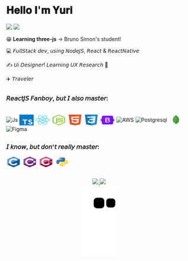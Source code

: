 # 𝐇𝐞𝐥𝐥𝐨 𝐈'𝐦 𝐘𝐮𝐫𝐢

[![](https://img.shields.io/badge/GitHub-100000?style=for-the-badge&logo=github&logoColor=white)](https://github.com/YuriRDev)
[![](https://img.shields.io/badge/Dribbble-EA4C89?style=for-the-badge&logo=dribbble&logoColor=white)](https://dribbble.com/YuriRDev)


😁 **Learning three-js** -> Bruno Simon's student!

:computer: 𝘍𝘶𝘭𝘭𝘚𝘵𝘢𝘤𝘬 𝘥𝘦𝘷, 𝘶𝘴𝘪𝘯𝘨 𝘕𝘰𝘥𝘦𝘑𝘚, 𝘙𝘦𝘢𝘤𝘵 & 𝘙𝘦𝘢𝘤𝘵𝘕𝘢𝘵𝘪𝘷𝘦

:writing_hand: 𝘜𝘪 𝘋𝘦𝘴𝘪𝘨𝘯𝘦𝘳! 𝘓𝘦𝘢𝘳𝘯𝘪𝘯𝘨 𝘜𝘟 𝘙𝘦𝘴𝘦𝘢𝘳𝘤𝘩 :crossed_fingers:

:airplane: 𝘛𝘳𝘢𝘷𝘦𝘭𝘦𝘳

  ##
  ### 𝘙𝘦𝘢𝘤𝘵𝘑𝘚 𝘍𝘢𝘯𝘣𝘰𝘺, 𝘣𝘶𝘵 𝘐 𝘢𝘭𝘴𝘰 𝘮𝘢𝘴𝘵𝘦𝘳:
<div style="display: inline_block"><br>
  <img align="center" alt="Js" height="30" width="40" src="https://cdn.jsdelivr.net/gh/devicons/devicon/icons/javascript/javascript-original.svg">
  <img align="center" alt="Ts" height="30" width="40" src="https://raw.githubusercontent.com/devicons/devicon/master/icons/typescript/typescript-plain.svg">
  <img align="center" alt="React" height="30" width="40" src="https://raw.githubusercontent.com/devicons/devicon/master/icons/react/react-original.svg">
  <img align="center" alt="NodeJS" height="30" width="40" src="https://github.com/devicons/devicon/blob/v2.15.1/icons/nodejs/nodejs-original.svg">
  <img align="center" alt="HTML" height="30" width="40" src="https://raw.githubusercontent.com/devicons/devicon/master/icons/html5/html5-original.svg">
  <img align="center" alt="CSS" height="30" width="40" src="https://raw.githubusercontent.com/devicons/devicon/master/icons/css3/css3-original.svg">
  <img align="center" alt="Bootstrap" height="30" width="40" src="https://github.com/devicons/devicon/blob/v2.15.1/icons/bootstrap/bootstrap-original.svg">
  <img align="center" alt="AWS" height="30" width="40" src="https://cdn.jsdelivr.net/gh/devicons/devicon/icons/amazonwebservices/amazonwebservices-original.svg">
  <img align="center" alt="Postgresql" height="30" width="40" src="https://cdn.jsdelivr.net/gh/devicons/devicon/icons/postgresql/postgresql-original.svg">
  <img align="center" alt="MongoDB" height="30" width="40" src="https://raw.githubusercontent.com/devicons/devicon/v2.15.1/icons/mongodb/mongodb-original.svg">
  <img align="center" alt="Figma" height="30" width="40" src="https://cdn.jsdelivr.net/gh/devicons/devicon/icons/figma/figma-original.svg">
</div>
  
  ##
  ### 𝘐 𝘬𝘯𝘰𝘸, 𝘣𝘶𝘵 𝘥𝘰𝘯'𝘵 𝘳𝘦𝘢𝘭𝘭𝘺 𝘮𝘢𝘴𝘵𝘦𝘳:
  <div style="display: inline_block">
    <img align="center" alt="C" height="30" width="40" src="https://raw.githubusercontent.com/devicons/devicon/master/icons/c/c-original.svg">
    <img align="center" alt="Csharp" height="30" width="40" src="https://raw.githubusercontent.com/devicons/devicon/master/icons/csharp/csharp-original.svg">
    <img align="center" alt="C++" height="30" width="40" src="https://raw.githubusercontent.com/devicons/devicon/master/icons/cplusplus/cplusplus-original.svg">
    <img align="center" alt="Python" height="30" width="40" src="https://raw.githubusercontent.com/devicons/devicon/master/icons/python/python-original.svg">
  </div>
  
##
<div align="center">
  <a href="https://github.com/YuriRDev">
  <img height="180em" src="https://github-readme-stats.vercel.app/api?username=YuriRDev&show_icons=true&theme=radical&count_private=true"/>
  <img height="180em" src="https://github-readme-stats.vercel.app/api/top-langs/?username=YuriRDev&layout=compact&theme=radical"/>
</div>
  
 
  <div align="center">
    <img src="https://github.com/YuriRDev/YuriRDev/blob/output/github-contribution-grid-snake.svg" alt="snake">
 </div>
 
